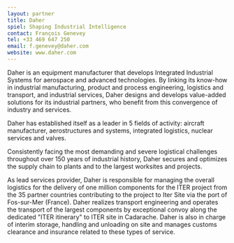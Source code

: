 ```yaml
---
layout: partner
title: Daher
spiel: Shaping Industrial Intelligence
contact: François Genevey
tel: +33 469 647 250
email: f.genevey@daher.com
website: www.daher.com
---
```


Daher is an equipment manufacturer that develops Integrated Industrial Systems for aerospace and advanced technologies. By linking its know-how in industrial manufacturing, product and process engineering, logistics and transport, and industrial services, Daher designs and develops value-added solutions for its industrial partners, who benefit from this convergence of industry and services.
	
Daher has established itself as a leader in 5 fields of activity: aircraft manufacturer, aerostructures and systems, integrated logistics, nuclear services and valves.

Consistently facing the most demanding and severe logistical challenges throughout over 150 years of industrial history, Daher secures and optimizes the supply chain to plants and to the largest worksites and projects.

As lead services provider, Daher is responsible for managing the overall logistics for the delivery of one million components for the ITER project from the 35 partner countries contributing to the project to Iter  Site  via the port of Fos-sur-Mer (France). Daher realizes transport engineering and operates the transport of the largest components by exceptional convoy along the dedicated "ITER itinerary" to ITER site in Cadarache. Daher is also in charge of interim storage, handling and unloading on site and manages customs clearance and insurance related to these types of service.